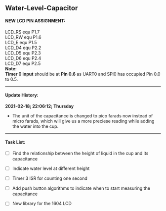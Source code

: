 ## Water-Level-Capacitor

#### NEW LCD PIN ASSIGNMENT:
  LCD_RS  equ P1.7\
  LCD_RW  equ P1.6\
  LCD_E   equ P1.5\
  LCD_D4  equ P2.2\
  LCD_D5  equ P2.3\
  LCD_D6  equ P2.4\
  LCD_D7  equ P2.5\
**Note:**\
  **Timer 0 input** should be at **Pin 0.6** as UART0 and SPI0 has occupied Pin 0.0 to 0.5.
  

------------


#### Update History:
**2021-02-18; 22:06:12; Thursday**
- The unit of the capacitance is changed to pico farads now instead of  micro farads, which will give us a more preciese reading while adding the water into the cup.

------------
#### Task List:
- [ ] Find the relationship between the height of liquid in the cup and its capacitance
- [ ] Indicate water level at different height
- [ ] Timer 3 ISR for counting one second 
- [ ] Add push button algorithms to indicate when to start measuring the capacitance
- [ ] New library for the 1604 LCD


